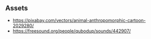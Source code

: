 ## Assets

- https://pixabay.com/vectors/animal-anthropomorphic-cartoon-2029280/
- https://freesound.org/people/qubodup/sounds/442907/
